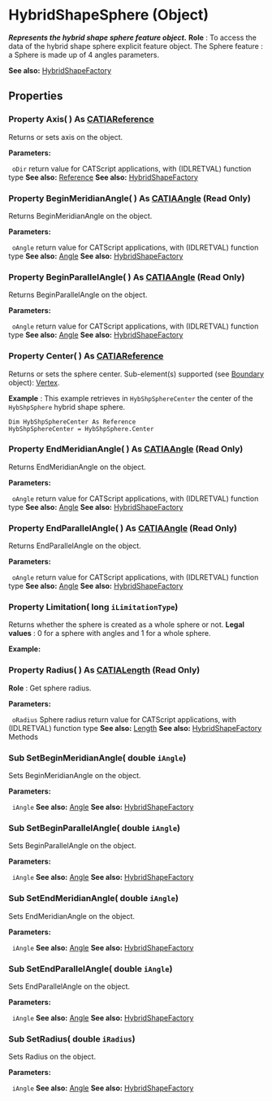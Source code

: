 # HybridShapeSphere (Object)

**_Represents the hybrid shape sphere feature object._**
**Role** : To access the data of the hybrid shape sphere explicit feature object.
The Sphere feature : a Sphere is made up of 4 angles parameters.

**See also:**      [HybridShapeFactory](../GSMInterfaces/interface_HybridShapeFactory_68680.md)

## Properties

### Property **Axis**( ) As [CATIAReference](../InfInterfaces/interface_Reference_17481.md)

Returns or sets axis on the object.

**Parameters:**

` oDir`      return value for CATScript applications, with (IDLRETVAL) function type
**See also:**      [Reference](../InfInterfaces/interface_Reference_17481.md) **See also:**      [HybridShapeFactory](../GSMInterfaces/interface_HybridShapeFactory_68680.md) 
### Property **BeginMeridianAngle**( ) As [CATIAAngle](../KnowledgeInterfaces/interface_Angle_5497.md) (Read Only)

Returns BeginMeridianAngle on the object.

**Parameters:**

` oAngle`      return value for CATScript applications, with (IDLRETVAL) function type
**See also:**      [Angle](../KnowledgeInterfaces/interface_Angle_5497.md) **See also:**      [HybridShapeFactory](../GSMInterfaces/interface_HybridShapeFactory_68680.md) 
### Property **BeginParallelAngle**( ) As [CATIAAngle](../KnowledgeInterfaces/interface_Angle_5497.md) (Read Only)

Returns BeginParallelAngle on the object.

**Parameters:**

` oAngle`      return value for CATScript applications, with (IDLRETVAL) function type
**See also:**      [Angle](../KnowledgeInterfaces/interface_Angle_5497.md) **See also:**      [HybridShapeFactory](../GSMInterfaces/interface_HybridShapeFactory_68680.md) 
### Property **Center**( ) As [CATIAReference](../InfInterfaces/interface_Reference_17481.md)

Returns or sets the sphere center.
Sub-element(s) supported (see [Boundary](../MecModInterfaces/interface_Boundary_14542.md) object): [Vertex](../MecModInterfaces/interface_Vertex_8466.md).

**Example** :      This example retrieves in `HybShpSphereCenter` the center of the `HybShpSphere` hybrid shape sphere.

```VBScript
Dim HybShpSphereCenter As Reference
HybShpSphereCenter = HybShpSphere.Center

```

### Property **EndMeridianAngle**( ) As [CATIAAngle](../KnowledgeInterfaces/interface_Angle_5497.md) (Read Only)

Returns EndMeridianAngle on the object.

**Parameters:**

` oAngle`      return value for CATScript applications, with (IDLRETVAL) function type
**See also:**      [Angle](../KnowledgeInterfaces/interface_Angle_5497.md) **See also:**      [HybridShapeFactory](../GSMInterfaces/interface_HybridShapeFactory_68680.md) 
### Property **EndParallelAngle**( ) As [CATIAAngle](../KnowledgeInterfaces/interface_Angle_5497.md) (Read Only)

Returns EndParallelAngle on the object.

**Parameters:**

` oAngle`      return value for CATScript applications, with (IDLRETVAL) function type
**See also:**      [Angle](../KnowledgeInterfaces/interface_Angle_5497.md) **See also:**      [HybridShapeFactory](../GSMInterfaces/interface_HybridShapeFactory_68680.md) 
### Property **Limitation**( long  `iLimitationType`)

Returns whether the sphere is created as a whole sphere or not.
**Legal values** : 0 for a sphere with angles and 1 for a whole sphere.

**Example:**      
### Property **Radius**( ) As [CATIALength](../KnowledgeInterfaces/interface_Length_8108.md) (Read Only)

**Role** : Get sphere radius.

**Parameters:**

` oRadius`      Sphere radius return value for CATScript applications, with (IDLRETVAL) function type
**See also:**      [Length](../KnowledgeInterfaces/interface_Length_8108.md) **See also:**      [HybridShapeFactory](../GSMInterfaces/interface_HybridShapeFactory_68680.md) Methods

### Sub **SetBeginMeridianAngle**( double  `iAngle`)

Sets BeginMeridianAngle on the object.

**Parameters:**

` iAngle`
**See also:**      [Angle](../KnowledgeInterfaces/interface_Angle_5497.md) **See also:**      [HybridShapeFactory](../GSMInterfaces/interface_HybridShapeFactory_68680.md) 
### Sub **SetBeginParallelAngle**( double  `iAngle`)

Sets BeginParallelAngle on the object.

**Parameters:**

` iAngle`
**See also:**      [Angle](../KnowledgeInterfaces/interface_Angle_5497.md) **See also:**      [HybridShapeFactory](../GSMInterfaces/interface_HybridShapeFactory_68680.md) 
### Sub **SetEndMeridianAngle**( double  `iAngle`)

Sets EndMeridianAngle on the object.

**Parameters:**

` iAngle`
**See also:**      [Angle](../KnowledgeInterfaces/interface_Angle_5497.md) **See also:**      [HybridShapeFactory](../GSMInterfaces/interface_HybridShapeFactory_68680.md) 
### Sub **SetEndParallelAngle**( double  `iAngle`)

Sets EndParallelAngle on the object.

**Parameters:**

` iAngle`
**See also:**      [Angle](../KnowledgeInterfaces/interface_Angle_5497.md) **See also:**      [HybridShapeFactory](../GSMInterfaces/interface_HybridShapeFactory_68680.md) 
### Sub **SetRadius**( double  `iRadius`)

Sets Radius on the object.

**Parameters:**

` iAngle`
**See also:**      [Angle](../KnowledgeInterfaces/interface_Angle_5497.md) **See also:**      [HybridShapeFactory](../GSMInterfaces/interface_HybridShapeFactory_68680.md)